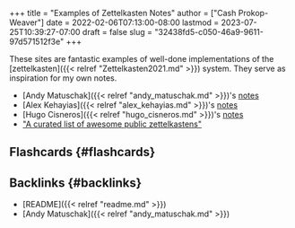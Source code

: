 +++
title = "Examples of Zettelkasten Notes"
author = ["Cash Prokop-Weaver"]
date = 2022-02-06T07:13:00-08:00
lastmod = 2023-07-25T10:39:27-07:00
draft = false
slug = "32438fd5-c050-46a9-9611-97d571512f3e"
+++

These sites are fantastic examples of well-done implementations of the [zettelkasten]({{< relref "Zettelkasten2021.md" >}}) system. They serve as inspiration for my own notes.

-   [Andy Matuschak]({{< relref "andy_matuschak.md" >}})'s [notes](https://notes.andymatuschak.org/)
-   [Alex Kehayias]({{< relref "alex_kehayias.md" >}})'s [notes](https://notes.alexkehayias.com/)
-   [Hugo Cisneros]({{< relref "hugo_cisneros.md" >}})'s [notes](https://hugocisneros.com/notes/)
-   ["A curated list of awesome public zettelkastens"](https://github.com/KasperZutterman/Second-Brain)


## Flashcards {#flashcards}


## Backlinks {#backlinks}

-   [README]({{< relref "readme.md" >}})
-   [Andy Matuschak]({{< relref "andy_matuschak.md" >}})
